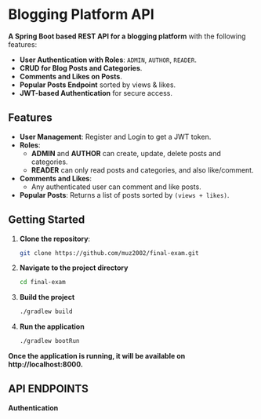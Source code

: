 # Blogging Platform API

**A Spring Boot based REST API for a blogging platform** with the following features:

- **User Authentication with Roles**: `ADMIN`, `AUTHOR`, `READER`.
- **CRUD for Blog Posts and Categories**.
- **Comments and Likes on Posts**.
- **Popular Posts Endpoint** sorted by views & likes.
- **JWT-based Authentication** for secure access.

## Features

- **User Management**: Register and Login to get a JWT token.
- **Roles**:
    - **ADMIN** and **AUTHOR** can create, update, delete posts and categories.
    - **READER** can only read posts and categories, and also like/comment.
- **Comments and Likes**:
    - Any authenticated user can comment and like posts.
- **Popular Posts**: Returns a list of posts sorted by `(views + likes)`.

## Getting Started

1. **Clone the repository**:
   ```bash
   git clone https://github.com/muz2002/final-exam.git

2. **Navigate to the project directory**
    ```bash
   cd final-exam

3. **Build the project**
    ```bash
   ./gradlew build
4. **Run the application**
   ```bash
   ./gradlew bootRun
**Once the application is running, it will be available on http://localhost:8000.**

## API ENDPOINTS

**Authentication**






